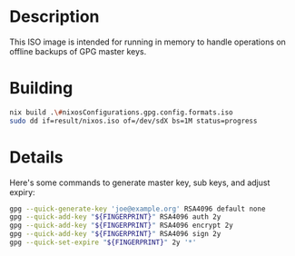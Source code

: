 # Description

This ISO image is intended for running in memory to handle operations on offline backups of GPG master keys.

# Building

```sh
nix build .\#nixosConfigurations.gpg.config.formats.iso
sudo dd if=result/nixos.iso of=/dev/sdX bs=1M status=progress
```

# Details

Here's some commands to generate master key, sub keys, and adjust expiry:
```sh
gpg --quick-generate-key 'joe@example.org' RSA4096 default none
gpg --quick-add-key "${FINGERPRINT}" RSA4096 auth 2y
gpg --quick-add-key "${FINGERPRINT}" RSA4096 encrypt 2y
gpg --quick-add-key "${FINGERPRINT}" RSA4096 sign 2y
gpg --quick-set-expire "${FINGERPRINT}" 2y '*'
```
